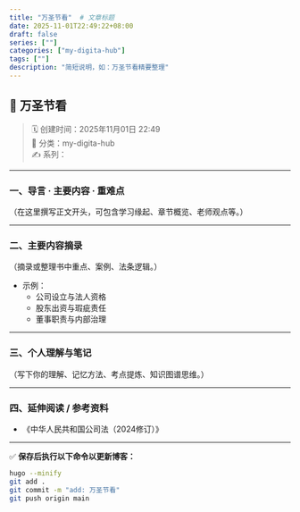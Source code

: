 ```yaml
---
title: "万圣节看"  # 文章标题
date: 2025-11-01T22:49:22+08:00
draft: false
series: [""]
categories: ["my-digita-hub"]
tags: [""]
description: "简短说明，如：万圣节看精要整理"
---
```


## 📘 万圣节看

> 🗓 创建时间：2025年11月01日 22:49  
> 📂 分类：my-digita-hub  
> ✍️ 系列：  

---

### 一、导言 · 主要内容 · 重难点

（在这里撰写正文开头，可包含学习缘起、章节概览、老师观点等。）

---

### 二、主要内容摘录

（摘录或整理书中重点、案例、法条逻辑。）

- 示例：
  - 公司设立与法人资格
  - 股东出资与瑕疵责任
  - 董事职责与内部治理

---

### 三、个人理解与笔记

（写下你的理解、记忆方法、考点提炼、知识图谱思维。）

---

### 四、延伸阅读 / 参考资料

- 《中华人民共和国公司法（2024修订）》  

---

✅ **保存后执行以下命令以更新博客：**

```bash
hugo --minify
git add .
git commit -m "add: 万圣节看"
git push origin main
```
